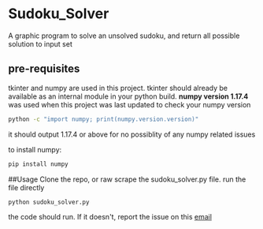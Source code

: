 # Sudoku_Solver
A graphic program to solve an unsolved sudoku, and return all possible solution to input set

## pre-requisites
tkinter and numpy are used in this project. tkinter should already be available as an internal module in your python build.
**numpy version 1.17.4** was used when this project was last updated
to check your numpy version
```bash
python -c "import numpy; print(numpy.version.version)"
```
it should output 1.17.4 or above for no possiblity of any numpy related issues

to install numpy:
```bash
pip install numpy
```
##Usage
Clone the repo, or raw scrape the sudoku_solver.py file. run the file directly
```python
python sudoku_solver.py
```
the code should run. If it doesn't, report the issue on this [email](mailto:kaustubhwankhede@gmail.com)   
